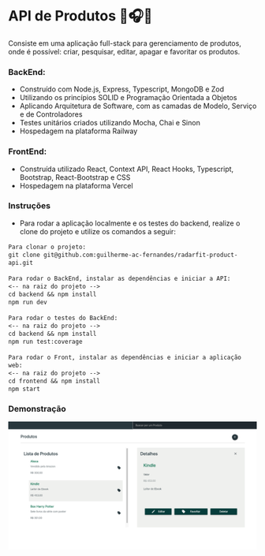 # API de Produtos 📱🎧📕

Consiste em uma aplicação full-stack para gerenciamento de produtos, onde é possível: criar, pesquisar, editar, apagar e favoritar os produtos. 

### BackEnd:

* Construído com Node.js, Express, Typescript, MongoDB e Zod
* Utilizando os princípios SOLID e Programação Orientada a Objetos
* Aplicando Arquitetura de Software, com as camadas de Modelo, Serviço e de Controladores
* Testes unitários criados utilizando Mocha, Chai e Sinon
* Hospedagem na plataforma Railway

### FrontEnd:
* Construída utilizado React, Context API, React Hooks, Typescript, Bootstrap, React-Bootstrap e CSS
* Hospedagem na plataforma Vercel

### Instruções

- Para rodar a aplicação localmente e os testes do backend, realize o clone do projeto e utilize os comandos a seguir:

```
Para clonar o projeto:
git clone git@github.com:guilherme-ac-fernandes/radarfit-product-api.git

Para rodar o BackEnd, instalar as dependências e iniciar a API:
<-- na raiz do projeto -->
cd backend && npm install
npm run dev

Para rodar o testes do BackEnd:
<-- na raiz do projeto -->
cd backend && npm install
npm run test:coverage

Para rodar o Front, instalar as dependências e iniciar a aplicação web:
<-- na raiz do projeto -->
cd frontend && npm install
npm start
```

### Demonstração

<p align="center">
  <img src="https://github.com/guilherme-ac-fernandes/radarfit-product-api/blob/main/demo/product_details.png" alt="Products RadarFit Aplication - Demostração"/>
</p>
